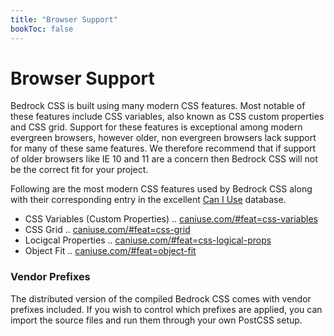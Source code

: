 ```yaml
---
title: "Browser Support"
bookToc: false
---
```


# Browser Support

Bedrock CSS is built using many modern CSS features. Most notable of these features include CSS variables, also known as CSS custom properties and CSS grid. Support for these features is exceptional among modern evergreen browsers, however older, non evergreen browsers lack support for many of these same features. We therefore recommend that if support of older browsers like IE 10 and 11 are a concern then Bedrock CSS will not be the correct fit for your project.

Following are the most modern CSS features used by Bedrock CSS along with their corresponding entry in the excellent [Can I Use](https://caniuse.com) database.

- CSS Variables (Custom Properties) .. [caniuse.com/#feat=css-variables](https://caniuse.com/#feat=css-variables)
- CSS Grid .. [caniuse.com/#feat=css-grid](https://caniuse.com/#feat=css-grid)
- Locigcal Properties .. [caniuse.com/#feat=css-logical-props](https://caniuse.com/#feat=css-logical-props)
- Object Fit .. [caniuse.com/#feat=object-fit](https://caniuse.com/#feat=object-fit)



### Vendor Prefixes

The distributed version of the compiled Bedrock CSS comes with vendor prefixes included. If you wish to control which prefixes are applied, you can import the  source files and run them through your own PostCSS setup.